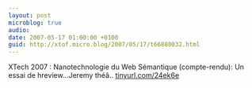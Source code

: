 ```yaml
---
layout: post
microblog: true
audio: 
date: 2007-05-17 01:00:00 +0100
guid: http://xtof.micro.blog/2007/05/17/t66880032.html
---
```

XTech 2007 : Nanotechnologie du Web Sémantique (compte-rendu): Un essai de hreview...Jeremy théâ.. [tinyurl.com/24ek6e](http://tinyurl.com/24ek6e)
